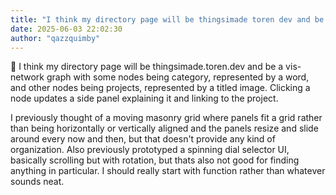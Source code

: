 ```yaml
---
title: "I think my directory page will be thingsimade toren dev and be a vis-network graph with some"
date: 2025-06-03 22:02:30
author: "qazzquimby"
---
```


💭 I think my directory page will be thingsimade.toren.dev and be a vis-network graph with some nodes being category, represented by a word, and other nodes being projects, represented by a titled image. Clicking a node updates a side panel explaining it and linking to the project.

I previously thought of a moving masonry grid where panels fit a grid rather than being horizontally or vertically aligned and the panels resize and slide around every now and then, but that doesn't provide any kind of organization.
Also previously prototyped a spinning dial selector UI, basically scrolling but with rotation, but thats also not good for finding anything in particular. I should really start with function rather than whatever sounds neat.